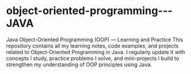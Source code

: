 # object-oriented-programming---JAVA
Java Object-Oriented Programming (OOP) — Learning and Practice  This repository contains all my learning notes, code examples, and projects related to Object-Oriented Programming in Java. I regularly update it with concepts I study, practice problems I solve, and mini-projects I build to strengthen my understanding of OOP principles using Java.
